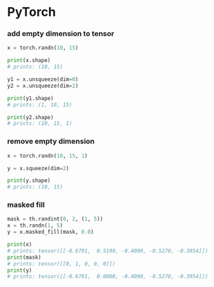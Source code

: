 # PyTorch

### add empty dimension to tensor

```python
x = torch.randn(10, 15)

print(x.shape)
# prints: (10, 15)

y1 = x.unsqueeze(dim=0)
y2 = x.unsqueeze(dim=2)

print(y1.shape)
# prints: (1, 10, 15)

print(y2.shape)
# prints: (10, 15, 1)
```

### remove empty dimension

```python
x = torch.randn(10, 15, 1)

y = x.squeeze(dim=2)

print(y.shape)
# prints: (10, 15)
```

### masked fill
```python
mask = th.randint(0, 2, (1, 5))
x = th.randn(1, 5)
y = x.masked_fill(mask, 0.0)

print(x)
# prints: tensor([[-0.6791,  0.5190, -0.4090, -0.5270, -0.3954]])
print(mask)
# prints: tensor([[0, 1, 0, 0, 0]])
print(y)
# prints: tensor([[-0.6791,  0.0000, -0.4090, -0.5270, -0.3954]])
```
